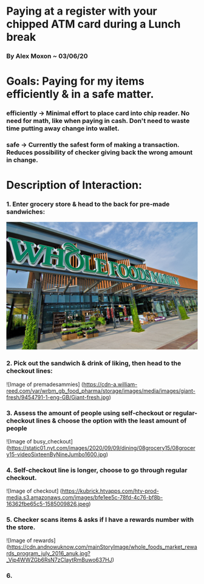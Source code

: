 # Paying at a register with your chipped ATM card during a Lunch break

### By Alex Moxon ~ 03/06/20

# Goals: Paying for my items **efficiently** & in a **safe** matter.

### **efficiently** -> Minimal effort to place card into chip reader. No need for math, like when paying in cash. Don't need to waste time putting away change into wallet.
### **safe** -> Currently the safest form of making a transaction. Reduces possibility of checker giving back the wrong amount in change.

# Description of Interaction:
### 1. Enter grocery store & head to the back for pre-made sandwiches:
![Image of whole-foods-2](/assets/whole-foods-2.jpeg)
### 2. Pick out the sandwich & drink of liking, then head to the checkout lines:
![Image of premadesammies]
(https://cdn-a.william-reed.com/var/wrbm_gb_food_pharma/storage/images/media/images/giant-fresh/9454791-1-eng-GB/Giant-fresh.jpg)
### 3. Assess the amount of people using self-checkout or regular-checkout lines & choose the option with the least amount of people
![Image of busy_checkout]
(https://static01.nyt.com/images/2020/09/09/dining/08grocery15/08grocery15-videoSixteenByNineJumbo1600.jpg)
### 4. Self-checkout line is longer, choose to go through regular checkout.
![Image of checkout]
(https://kubrick.htvapps.com/htv-prod-media.s3.amazonaws.com/images/bfe1ee5c-78fd-4c76-bf8b-16362fbe65c5-1585009826.jpeg)
### 5. Checker scans items & asks if I have a rewards number with the store.
![Image of rewards]
(https://cdn.andnowuknow.com/mainStoryImage/whole_foods_market_rewards_program_july_2016_anuk.jpg?_Vip4WWZGb6RsN7zCIaytRmBuwo637HJ)
### 6. 
